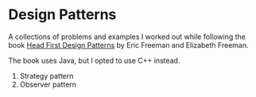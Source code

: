 # Design Patterns

A collections of problems and examples I worked out while following the book [Head First Design Patterns](http://shop.oreilly.com/product/9780596007126) by Eric Freeman and Elizabeth Freeman.

The book uses Java, but I opted to use C++ instead.

1) Strategy pattern
2) Observer pattern
